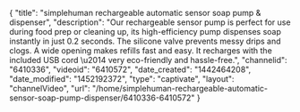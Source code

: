 {
    "title": "simplehuman rechargeable automatic sensor soap pump & dispenser",
    "description": "Our rechargeable sensor pump is perfect for use during food prep or cleaning up, its high-efficiency pump dispenses soap instantly in just 0.2 seconds. The silicone valve prevents messy drips and clogs. A wide opening makes refills fast and easy. It recharges with the included USB cord \u2014 very eco-friendly and hassle-free.",
    "channelid": "6410336",
    "videoid": "6410572",
    "date_created": "1442464208",
    "date_modified": "1452192372",
    "type": "captivate",
    "layout": "channelVideo",
    "url": "\/home\/simplehuman-rechargeable-automatic-sensor-soap-pump-dispenser\/6410336-6410572"
}